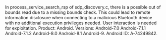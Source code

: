 In process_service_search_rsp of sdp_discovery.c, there is a possible out of bounds read due to a missing bounds check. This could lead to remote information disclosure when connecting to a malicious Bluetooth device with no additional execution privileges needed. User interaction is needed for exploitation. Product: Android. Versions: Android-7.0 Android-7.1.1 Android-7.1.2 Android-8.0 Android-8.1 Android-9. Android ID: A-74249842.